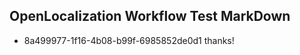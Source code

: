 ## OpenLocalization Workflow Test MarkDown
* 8a499977-1f16-4b08-b99f-6985852de0d1 thanks!

<!--HONumber=Sep16_HO1-->


